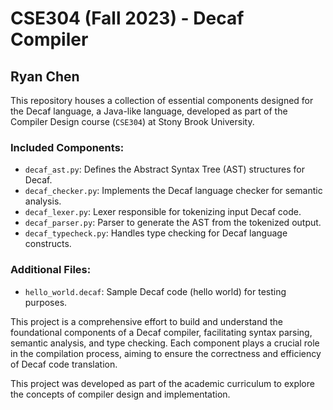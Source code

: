 # CSE304 (Fall 2023) - Decaf Compiler
## Ryan Chen

This repository houses a collection of essential components designed for the Decaf language, a Java-like language, developed as part of the Compiler Design course (`CSE304`) at Stony Brook University.

### Included Components:
- `decaf_ast.py`: Defines the Abstract Syntax Tree (AST) structures for Decaf.
- `decaf_checker.py`: Implements the Decaf language checker for semantic analysis.
- `decaf_lexer.py`: Lexer responsible for tokenizing input Decaf code.
- `decaf_parser.py`: Parser to generate the AST from the tokenized output.
- `decaf_typecheck.py`: Handles type checking for Decaf language constructs.

### Additional Files:
- `hello_world.decaf`: Sample Decaf code (hello world) for testing purposes.

This project is a comprehensive effort to build and understand the foundational components of a Decaf compiler, facilitating syntax parsing, semantic analysis, and type checking. Each component plays a crucial role in the compilation process, aiming to ensure the correctness and efficiency of Decaf code translation.

This project was developed as part of the academic curriculum to explore the concepts of compiler design and implementation.
